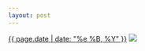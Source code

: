 ```yaml
---
layout: post
---
```


<p>
  <time><a href="/111">{{ page.date | date: "%e %B, %Y" }}</a></time>
  <a href="/111"><img src="{{ site.assets_url }}/111-640.jpg" srcset="{{ site.assets_url }}/111-1280.jpg 1280w, {{ site.assets_url }}/111-960.jpg 960w, {{ site.assets_url }}/111-640.jpg 640w, {{ site.assets_url }}/111-320.jpg 320w" sizes="(min-width: 700px) 50vw, calc(100vw - 2rem)" /></a>
</p>

